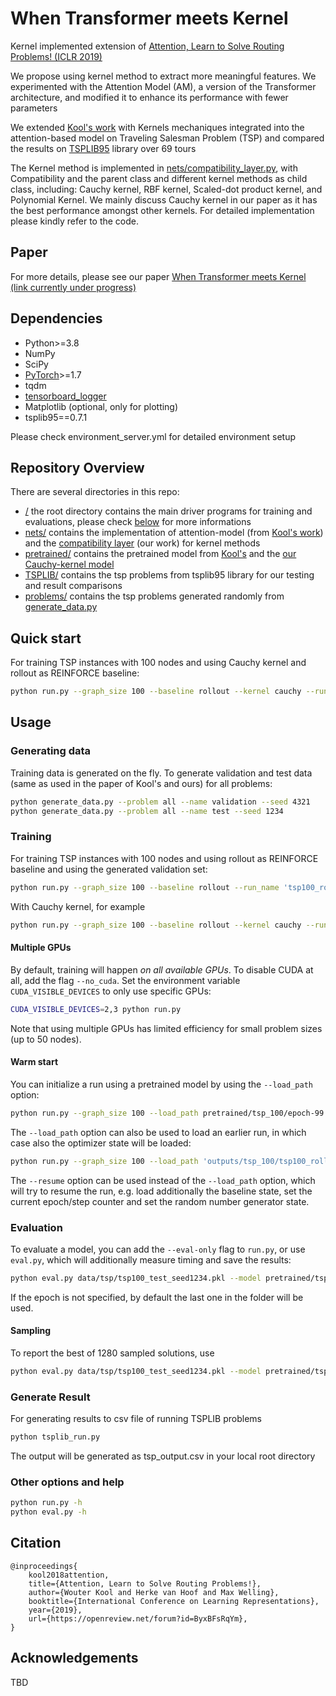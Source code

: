 # When Transformer meets Kernel

Kernel implemented extension of [Attention, Learn to Solve Routing Problems! (ICLR 2019)](https://openreview.net/forum?id=ByxBFsRqYm)

We propose using kernel method to extract more meaningful features. We experimented with the Attention Model (AM), a version of the Transformer architecture, and modified it to enhance its performance with fewer parameters

We extended [Kool's work](https://github.com/wouterkool/attention-learn-to-route) with Kernels mechaniques integrated into the attention-based model on Traveling Salesman Problem (TSP) and compared the results on [TSPLIB95](https://pypi.org/project/tsplib95/) library over 69 tours

The Kernel method is implemented in [nets/compatibility_layer.py](nets/compatibility_layer.py), with Compatibility and the parent class and different kernel methods as child class, including: Cauchy kernel, RBF kernel, Scaled-dot product kernel, and Polynomial Kernel. We mainly discuss Cauchy kernel in our paper as it has the best performance amongst other kernels. For detailed implementation please kindly refer to the code.

## Paper
For more details, please see our paper [When Transformer meets Kernel (link currently under progress)]() 

## Dependencies

* Python>=3.8
* NumPy
* SciPy
* [PyTorch](http://pytorch.org/)>=1.7
* tqdm
* [tensorboard_logger](https://github.com/TeamHG-Memex/tensorboard_logger)
* Matplotlib (optional, only for plotting)
* tsplib95==0.7.1

Please check environment_server.yml for detailed environment setup

## Repository Overview

There are several directories in this repo:

* [/]() the root directory contains the main driver programs for training and evaluations, please check [below](#quick-start) for more informations
* [nets/](nets) contains the implementation of attention-model (from [Kool's work](https://github.com/wouterkool/attention-learn-to-route)) and the [compatibility layer](nets/compatibility_layer.py) (our work) for kernel methods
* [pretrained/](pretrained) contains the pretrained model from [Kool's](https://github.com/wouterkool/attention-learn-to-route/tree/master/pretrained) and the [our Cauchy-kernel model](pretrained/cauchy_tsp_100)
* [TSPLIB/](TSPLIB) contains the tsp problems from tsplib95 library for our testing and result comparisons
* [problems/](problems) contains the tsp problems generated randomly from [generate_data.py](generate_data.py)


## Quick start

For training TSP instances with 100 nodes and using Cauchy kernel and rollout as REINFORCE baseline:
```bash
python run.py --graph_size 100 --baseline rollout --kernel cauchy --run_name 'tsp100_rollout'
```

## Usage

### Generating data

Training data is generated on the fly. To generate validation and test data (same as used in the paper of Kool's and ours) for all problems:
```bash
python generate_data.py --problem all --name validation --seed 4321
python generate_data.py --problem all --name test --seed 1234
```

### Training

For training TSP instances with 100 nodes and using rollout as REINFORCE baseline and using the generated validation set:
```bash
python run.py --graph_size 100 --baseline rollout --run_name 'tsp100_rollout' --val_dataset data/tsp/tsp100_validation_seed4321.pkl
```
With Cauchy kernel, for example
```bash
python run.py --graph_size 100 --baseline rollout --kernel cauchy --run_name 'tsp100_rollout' --val_dataset data/tsp/tsp100_validation_seed4321.pkl
```

#### Multiple GPUs
By default, training will happen *on all available GPUs*. To disable CUDA at all, add the flag `--no_cuda`. 
Set the environment variable `CUDA_VISIBLE_DEVICES` to only use specific GPUs:
```bash
CUDA_VISIBLE_DEVICES=2,3 python run.py 
```
Note that using multiple GPUs has limited efficiency for small problem sizes (up to 50 nodes).

#### Warm start
You can initialize a run using a pretrained model by using the `--load_path` option:
```bash
python run.py --graph_size 100 --load_path pretrained/tsp_100/epoch-99.pt
```

The `--load_path` option can also be used to load an earlier run, in which case also the optimizer state will be loaded:
```bash
python run.py --graph_size 100 --load_path 'outputs/tsp_100/tsp100_rollout_{datetime}/epoch-0.pt'
```

The `--resume` option can be used instead of the `--load_path` option, which will try to resume the run, e.g. load additionally the baseline state, set the current epoch/step counter and set the random number generator state.

### Evaluation
To evaluate a model, you can add the `--eval-only` flag to `run.py`, or use `eval.py`, which will additionally measure timing and save the results:
```bash
python eval.py data/tsp/tsp100_test_seed1234.pkl --model pretrained/tsp_100 --decode_strategy greedy
```
If the epoch is not specified, by default the last one in the folder will be used.

#### Sampling
To report the best of 1280 sampled solutions, use
```bash
python eval.py data/tsp/tsp100_test_seed1234.pkl --model pretrained/tsp_100 --decode_strategy sample --width 1280 --eval_batch_size 1
```

### Generate Result

For generating results to csv file of running TSPLIB problems
```bash
python tsplib_run.py
```
The output will be generated as tsp_output.csv in your local root directory

### Other options and help
```bash
python run.py -h
python eval.py -h
```

## Citation
```
@inproceedings{
    kool2018attention,
    title={Attention, Learn to Solve Routing Problems!},
    author={Wouter Kool and Herke van Hoof and Max Welling},
    booktitle={International Conference on Learning Representations},
    year={2019},
    url={https://openreview.net/forum?id=ByxBFsRqYm},
}
```

## Acknowledgements
TBD